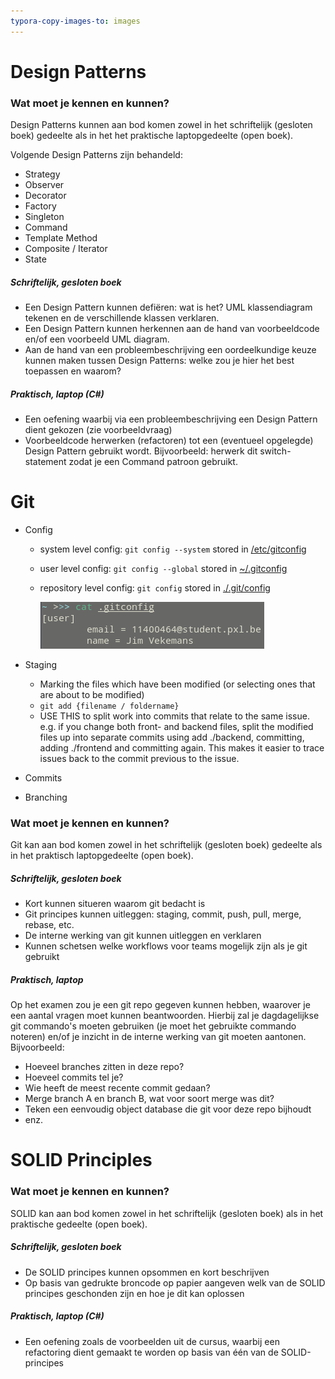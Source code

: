 ```yaml
---
typora-copy-images-to: images
---
```


# Design Patterns

### Wat moet je kennen en kunnen? 

Design Patterns kunnen aan bod komen zowel in het schriftelijk  (gesloten boek) gedeelte als in het het praktische laptopgedeelte (open  boek).

Volgende Design Patterns zijn behandeld:

- Strategy
- Observer
- Decorator
- Factory
- Singleton
- Command
- Template Method
- Composite / Iterator
- State

##### Schriftelijk, gesloten boek

- Een Design Pattern kunnen defiëren: wat is het? UML klassendiagram tekenen en de verschillende klassen verklaren.
- Een Design Pattern kunnen herkennen aan de hand van voorbeeldcode en/of een voorbeeld UML diagram.
- Aan de hand van een probleembeschrijving een oordeelkundige keuze  kunnen maken tussen Design Patterns: welke zou je hier het best  toepassen en waarom?

##### Praktisch, laptop (C#)

- Een oefening waarbij via een probleembeschrijving een Design Pattern dient gekozen (zie voorbeeldvraag)
- Voorbeeldcode herwerken (refactoren) tot een (eventueel  opgelegde) Design Pattern gebruikt wordt. Bijvoorbeeld: herwerk dit  switch-statement zodat je een Command patroon gebruikt.

# Git

- Config
  - system level config: `git config --system` stored in <u>/etc/gitconfig</u>
  - user level config: `git config --global` stored in <u>~/.gitconfig</u>
  - repository level config: `git config` stored in <u>./.git/config</u>
  
    ![contents of user-level gitconfig](./images/image-20200115152349541.png)
  
- Staging

  - Marking the files which have been modified (or selecting ones that are about to be modified)
  - `git add {filename / foldername}`
  - USE THIS to split work into commits that relate to the same issue. e.g. if you change both front- and backend files, split the modified files up into separate commits using add ./backend, committing, adding ./frontend and committing again. This makes it easier to trace issues back to the commit previous to the issue.

- Commits

- Branching

### Wat moet je kennen en kunnen? 

Git kan aan bod komen zowel in het schriftelijk (gesloten boek) gedeelte als in het praktisch laptopgedeelte (open boek).

##### Schriftelijk, gesloten boek

- Kort kunnen situeren waarom git bedacht is
- Git principes kunnen uitleggen: staging, commit, push, pull, merge, rebase, etc.
- De interne werking van git kunnen uitleggen en verklaren
- Kunnen schetsen welke workflows voor teams mogelijk zijn als je git gebruikt

##### Praktisch, laptop

Op het examen zou je een git repo gegeven kunnen hebben, waarover je een aantal vragen moet kunnen beantwoorden. Hierbij zal je  dagdagelijkse git commando's moeten gebruiken (je moet het gebruikte  commando noteren) en/of je inzicht in de interne werking van git moeten  aantonen. Bijvoorbeeld:

- Hoeveel branches zitten in deze repo?
- Hoeveel commits tel je?
- Wie heeft de meest recente commit gedaan?
- Merge branch A en branch B, wat voor soort merge was dit?
- Teken een eenvoudig object database die git voor deze repo bijhoudt
- enz.

# SOLID Principles

### Wat moet je kennen en kunnen? 

SOLID kan aan bod komen zowel in het schriftelijk (gesloten boek) als in het praktische gedeelte (open boek).

##### Schriftelijk, gesloten boek

- De SOLID principes kunnen opsommen en kort beschrijven
- Op basis van gedrukte broncode op papier aangeven welk van de SOLID principes geschonden zijn en hoe je dit kan oplossen

##### Praktisch, laptop (C#)

- Een oefening zoals de voorbeelden uit de cursus, waarbij een  refactoring dient gemaakt te worden op basis van één van de  SOLID-principes